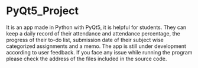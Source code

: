 # PyQt5_Project
It is an app made in Python with PyQt5, it is helpful for students. They can keep a daily record of their attendance and attendance percentage, the progress of their to-do list, submission date of their subject wise categorized assignments and a memo. The app is still under development according to user feedback.
If you face any issue while running the program please check the address of the files included in the source code.
